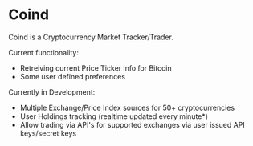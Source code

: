 # Coind

Coind is a Cryptocurrency Market Tracker/Trader.

Current functionality:
  - Retreiving current Price Ticker info for Bitcoin
  - Some user defined preferences
  
Currently in Development:
  - Multiple Exchange/Price Index sources for 50+ cryptocurrencies
  - User Holdings tracking (realtime updated every minute*)
  - Allow trading via API's for supported exchanges via user issued API keys/secret keys
